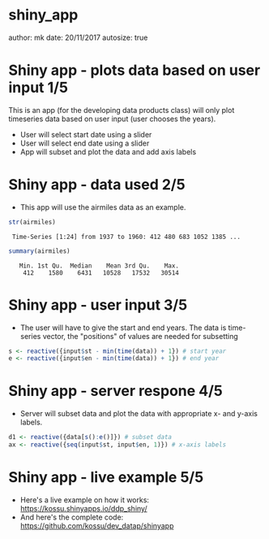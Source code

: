shiny_app
========================================================
author: mk
date: 20/11/2017
autosize: true

Shiny app - plots data based on user input 1/5
========================================================

This is an app (for the developing data products class) will only plot timeseries data based on user input (user chooses the years).
- User will select start date using a slider
- User will select end date using a slider
- App will subset and plot the data and add axis labels

Shiny app - data used 2/5
========================================================

- This app will use the airmiles data as an example. 


```r
str(airmiles)
```

```
 Time-Series [1:24] from 1937 to 1960: 412 480 683 1052 1385 ...
```

```r
summary(airmiles)
```

```
   Min. 1st Qu.  Median    Mean 3rd Qu.    Max. 
    412    1580    6431   10528   17532   30514 
```

Shiny app - user input 3/5
========================================================
- The user will have to  give the start and end years. The data is time-series vector, the "positions" of values are needed for subsetting


```r
s <- reactive({input$st - min(time(data)) + 1}) # start year 
e <- reactive({input$en - min(time(data)) + 1}) # end year
```

Shiny app - server respone 4/5
========================================================
- Server will subset data and plot the data with appropriate x- and y-axis labels.


```r
d1 <- reactive({data[s():e()]}) # subset data
ax <- reactive({seq(input$st, input$en, 1)}) # x-axis labels
```

Shiny app - live example 5/5
========================================================
 - Here's a live example on how it works:
 https://kossu.shinyapps.io/ddp_shiny/
 - And here's the complete code:
 https://github.com/kossu/dev_datap/shinyapp
 
 
 
 
